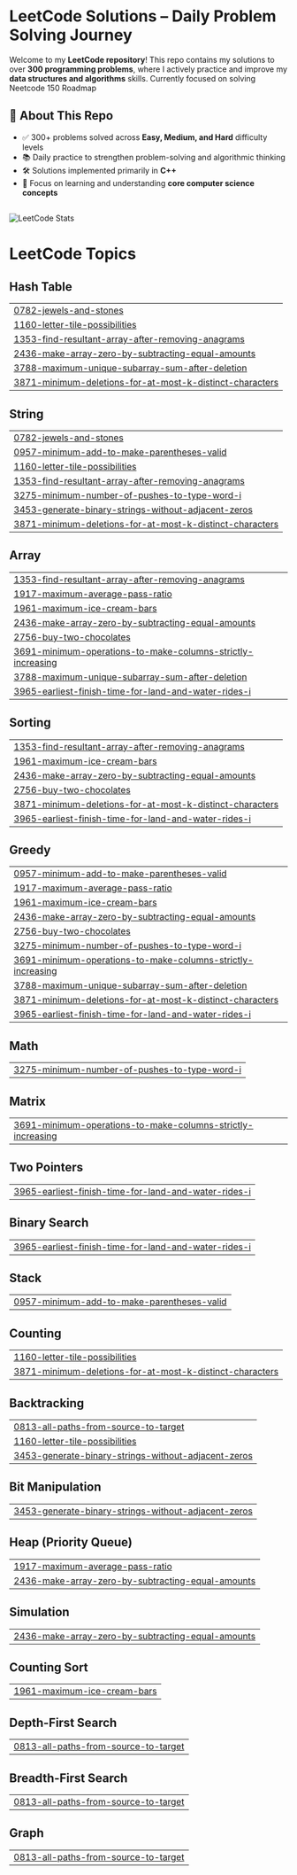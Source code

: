 # LeetCode Solutions – Daily Problem Solving Journey

Welcome to my **LeetCode repository**! This repo contains my solutions to over **300 programming problems**, where I actively practice and improve my **data structures and algorithms** skills. Currently focused on solving Neetcode 150 Roadmap

## 🌟 About This Repo
- ✅ 300+ problems solved across **Easy, Medium, and Hard** difficulty levels  
- 📚 Daily practice to strengthen problem-solving and algorithmic thinking  
- 🛠️ Solutions implemented primarily in **C++**  
- 🧠 Focus on learning and understanding **core computer science concepts**  


## 
![LeetCode Stats](https://leetcard.jacoblin.cool/jerehirvonen?theme=dark&font=Abel)

<!---LeetCode Topics Start-->
# LeetCode Topics
## Hash Table
|  |
| ------- |
| [0782-jewels-and-stones](https://github.com/Jerehirvonenn/Leetcode/tree/master/0782-jewels-and-stones) |
| [1160-letter-tile-possibilities](https://github.com/Jerehirvonenn/Leetcode/tree/master/1160-letter-tile-possibilities) |
| [1353-find-resultant-array-after-removing-anagrams](https://github.com/Jerehirvonenn/Leetcode/tree/master/1353-find-resultant-array-after-removing-anagrams) |
| [2436-make-array-zero-by-subtracting-equal-amounts](https://github.com/Jerehirvonenn/Leetcode/tree/master/2436-make-array-zero-by-subtracting-equal-amounts) |
| [3788-maximum-unique-subarray-sum-after-deletion](https://github.com/Jerehirvonenn/Leetcode/tree/master/3788-maximum-unique-subarray-sum-after-deletion) |
| [3871-minimum-deletions-for-at-most-k-distinct-characters](https://github.com/Jerehirvonenn/Leetcode/tree/master/3871-minimum-deletions-for-at-most-k-distinct-characters) |
## String
|  |
| ------- |
| [0782-jewels-and-stones](https://github.com/Jerehirvonenn/Leetcode/tree/master/0782-jewels-and-stones) |
| [0957-minimum-add-to-make-parentheses-valid](https://github.com/Jerehirvonenn/Leetcode/tree/master/0957-minimum-add-to-make-parentheses-valid) |
| [1160-letter-tile-possibilities](https://github.com/Jerehirvonenn/Leetcode/tree/master/1160-letter-tile-possibilities) |
| [1353-find-resultant-array-after-removing-anagrams](https://github.com/Jerehirvonenn/Leetcode/tree/master/1353-find-resultant-array-after-removing-anagrams) |
| [3275-minimum-number-of-pushes-to-type-word-i](https://github.com/Jerehirvonenn/Leetcode/tree/master/3275-minimum-number-of-pushes-to-type-word-i) |
| [3453-generate-binary-strings-without-adjacent-zeros](https://github.com/Jerehirvonenn/Leetcode/tree/master/3453-generate-binary-strings-without-adjacent-zeros) |
| [3871-minimum-deletions-for-at-most-k-distinct-characters](https://github.com/Jerehirvonenn/Leetcode/tree/master/3871-minimum-deletions-for-at-most-k-distinct-characters) |
## Array
|  |
| ------- |
| [1353-find-resultant-array-after-removing-anagrams](https://github.com/Jerehirvonenn/Leetcode/tree/master/1353-find-resultant-array-after-removing-anagrams) |
| [1917-maximum-average-pass-ratio](https://github.com/Jerehirvonenn/Leetcode/tree/master/1917-maximum-average-pass-ratio) |
| [1961-maximum-ice-cream-bars](https://github.com/Jerehirvonenn/Leetcode/tree/master/1961-maximum-ice-cream-bars) |
| [2436-make-array-zero-by-subtracting-equal-amounts](https://github.com/Jerehirvonenn/Leetcode/tree/master/2436-make-array-zero-by-subtracting-equal-amounts) |
| [2756-buy-two-chocolates](https://github.com/Jerehirvonenn/Leetcode/tree/master/2756-buy-two-chocolates) |
| [3691-minimum-operations-to-make-columns-strictly-increasing](https://github.com/Jerehirvonenn/Leetcode/tree/master/3691-minimum-operations-to-make-columns-strictly-increasing) |
| [3788-maximum-unique-subarray-sum-after-deletion](https://github.com/Jerehirvonenn/Leetcode/tree/master/3788-maximum-unique-subarray-sum-after-deletion) |
| [3965-earliest-finish-time-for-land-and-water-rides-i](https://github.com/Jerehirvonenn/Leetcode/tree/master/3965-earliest-finish-time-for-land-and-water-rides-i) |
## Sorting
|  |
| ------- |
| [1353-find-resultant-array-after-removing-anagrams](https://github.com/Jerehirvonenn/Leetcode/tree/master/1353-find-resultant-array-after-removing-anagrams) |
| [1961-maximum-ice-cream-bars](https://github.com/Jerehirvonenn/Leetcode/tree/master/1961-maximum-ice-cream-bars) |
| [2436-make-array-zero-by-subtracting-equal-amounts](https://github.com/Jerehirvonenn/Leetcode/tree/master/2436-make-array-zero-by-subtracting-equal-amounts) |
| [2756-buy-two-chocolates](https://github.com/Jerehirvonenn/Leetcode/tree/master/2756-buy-two-chocolates) |
| [3871-minimum-deletions-for-at-most-k-distinct-characters](https://github.com/Jerehirvonenn/Leetcode/tree/master/3871-minimum-deletions-for-at-most-k-distinct-characters) |
| [3965-earliest-finish-time-for-land-and-water-rides-i](https://github.com/Jerehirvonenn/Leetcode/tree/master/3965-earliest-finish-time-for-land-and-water-rides-i) |
## Greedy
|  |
| ------- |
| [0957-minimum-add-to-make-parentheses-valid](https://github.com/Jerehirvonenn/Leetcode/tree/master/0957-minimum-add-to-make-parentheses-valid) |
| [1917-maximum-average-pass-ratio](https://github.com/Jerehirvonenn/Leetcode/tree/master/1917-maximum-average-pass-ratio) |
| [1961-maximum-ice-cream-bars](https://github.com/Jerehirvonenn/Leetcode/tree/master/1961-maximum-ice-cream-bars) |
| [2436-make-array-zero-by-subtracting-equal-amounts](https://github.com/Jerehirvonenn/Leetcode/tree/master/2436-make-array-zero-by-subtracting-equal-amounts) |
| [2756-buy-two-chocolates](https://github.com/Jerehirvonenn/Leetcode/tree/master/2756-buy-two-chocolates) |
| [3275-minimum-number-of-pushes-to-type-word-i](https://github.com/Jerehirvonenn/Leetcode/tree/master/3275-minimum-number-of-pushes-to-type-word-i) |
| [3691-minimum-operations-to-make-columns-strictly-increasing](https://github.com/Jerehirvonenn/Leetcode/tree/master/3691-minimum-operations-to-make-columns-strictly-increasing) |
| [3788-maximum-unique-subarray-sum-after-deletion](https://github.com/Jerehirvonenn/Leetcode/tree/master/3788-maximum-unique-subarray-sum-after-deletion) |
| [3871-minimum-deletions-for-at-most-k-distinct-characters](https://github.com/Jerehirvonenn/Leetcode/tree/master/3871-minimum-deletions-for-at-most-k-distinct-characters) |
| [3965-earliest-finish-time-for-land-and-water-rides-i](https://github.com/Jerehirvonenn/Leetcode/tree/master/3965-earliest-finish-time-for-land-and-water-rides-i) |
## Math
|  |
| ------- |
| [3275-minimum-number-of-pushes-to-type-word-i](https://github.com/Jerehirvonenn/Leetcode/tree/master/3275-minimum-number-of-pushes-to-type-word-i) |
## Matrix
|  |
| ------- |
| [3691-minimum-operations-to-make-columns-strictly-increasing](https://github.com/Jerehirvonenn/Leetcode/tree/master/3691-minimum-operations-to-make-columns-strictly-increasing) |
## Two Pointers
|  |
| ------- |
| [3965-earliest-finish-time-for-land-and-water-rides-i](https://github.com/Jerehirvonenn/Leetcode/tree/master/3965-earliest-finish-time-for-land-and-water-rides-i) |
## Binary Search
|  |
| ------- |
| [3965-earliest-finish-time-for-land-and-water-rides-i](https://github.com/Jerehirvonenn/Leetcode/tree/master/3965-earliest-finish-time-for-land-and-water-rides-i) |
## Stack
|  |
| ------- |
| [0957-minimum-add-to-make-parentheses-valid](https://github.com/Jerehirvonenn/Leetcode/tree/master/0957-minimum-add-to-make-parentheses-valid) |
## Counting
|  |
| ------- |
| [1160-letter-tile-possibilities](https://github.com/Jerehirvonenn/Leetcode/tree/master/1160-letter-tile-possibilities) |
| [3871-minimum-deletions-for-at-most-k-distinct-characters](https://github.com/Jerehirvonenn/Leetcode/tree/master/3871-minimum-deletions-for-at-most-k-distinct-characters) |
## Backtracking
|  |
| ------- |
| [0813-all-paths-from-source-to-target](https://github.com/Jerehirvonenn/Leetcode/tree/master/0813-all-paths-from-source-to-target) |
| [1160-letter-tile-possibilities](https://github.com/Jerehirvonenn/Leetcode/tree/master/1160-letter-tile-possibilities) |
| [3453-generate-binary-strings-without-adjacent-zeros](https://github.com/Jerehirvonenn/Leetcode/tree/master/3453-generate-binary-strings-without-adjacent-zeros) |
## Bit Manipulation
|  |
| ------- |
| [3453-generate-binary-strings-without-adjacent-zeros](https://github.com/Jerehirvonenn/Leetcode/tree/master/3453-generate-binary-strings-without-adjacent-zeros) |
## Heap (Priority Queue)
|  |
| ------- |
| [1917-maximum-average-pass-ratio](https://github.com/Jerehirvonenn/Leetcode/tree/master/1917-maximum-average-pass-ratio) |
| [2436-make-array-zero-by-subtracting-equal-amounts](https://github.com/Jerehirvonenn/Leetcode/tree/master/2436-make-array-zero-by-subtracting-equal-amounts) |
## Simulation
|  |
| ------- |
| [2436-make-array-zero-by-subtracting-equal-amounts](https://github.com/Jerehirvonenn/Leetcode/tree/master/2436-make-array-zero-by-subtracting-equal-amounts) |
## Counting Sort
|  |
| ------- |
| [1961-maximum-ice-cream-bars](https://github.com/Jerehirvonenn/Leetcode/tree/master/1961-maximum-ice-cream-bars) |
## Depth-First Search
|  |
| ------- |
| [0813-all-paths-from-source-to-target](https://github.com/Jerehirvonenn/Leetcode/tree/master/0813-all-paths-from-source-to-target) |
## Breadth-First Search
|  |
| ------- |
| [0813-all-paths-from-source-to-target](https://github.com/Jerehirvonenn/Leetcode/tree/master/0813-all-paths-from-source-to-target) |
## Graph
|  |
| ------- |
| [0813-all-paths-from-source-to-target](https://github.com/Jerehirvonenn/Leetcode/tree/master/0813-all-paths-from-source-to-target) |
<!---LeetCode Topics End-->